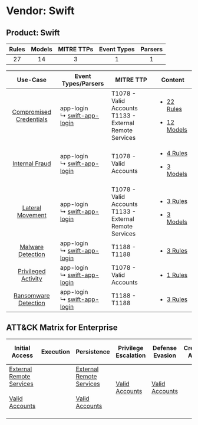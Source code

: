 Vendor: Swift
=============
Product: Swift
--------------
| Rules | Models | MITRE TTPs | Event Types | Parsers |
|:-----:|:------:|:----------:|:-----------:|:-------:|
|  27   |   14   |     3      |      1      |    1    |

|                                  Use-Case                                  | Event Types/Parsers                                                              | MITRE TTP                                                      | Content                                                                                                          |
|:--------------------------------------------------------------------------:| -------------------------------------------------------------------------------- | -------------------------------------------------------------- | ---------------------------------------------------------------------------------------------------------------- |
| [Compromised Credentials](../../../UseCases/uc_compromised_credentials.md) |  app-login<br> ↳ [swift-app-login](Parsers/parserContent_swift-app-login.md)<br> | T1078 - Valid Accounts<br>T1133 - External Remote Services<br> | [<ul><li>22 Rules</li></ul><ul><li>12 Models</li></ul>](Rules_Models/r_m_swift_swift_Compromised_Credentials.md) |
|          [Internal Fraud](../../../UseCases/uc_internal_fraud.md)          |  app-login<br> ↳ [swift-app-login](Parsers/parserContent_swift-app-login.md)<br> | T1078 - Valid Accounts<br>                                     | [<ul><li>4 Rules</li></ul><ul><li>3 Models</li></ul>](Rules_Models/r_m_swift_swift_Internal_Fraud.md)            |
|        [Lateral Movement](../../../UseCases/uc_lateral_movement.md)        |  app-login<br> ↳ [swift-app-login](Parsers/parserContent_swift-app-login.md)<br> | T1078 - Valid Accounts<br>T1133 - External Remote Services<br> | [<ul><li>3 Rules</li></ul><ul><li>3 Models</li></ul>](Rules_Models/r_m_swift_swift_Lateral_Movement.md)          |
|       [Malware Detection](../../../UseCases/uc_malware_detection.md)       |  app-login<br> ↳ [swift-app-login](Parsers/parserContent_swift-app-login.md)<br> | T1188 - T1188<br>                                              | [<ul><li>3 Rules</li></ul>](Rules_Models/r_m_swift_swift_Malware_Detection.md)                                   |
|     [Privileged Activity](../../../UseCases/uc_privileged_activity.md)     |  app-login<br> ↳ [swift-app-login](Parsers/parserContent_swift-app-login.md)<br> | T1078 - Valid Accounts<br>                                     | [<ul><li>1 Rules</li></ul>](Rules_Models/r_m_swift_swift_Privileged_Activity.md)                                 |
|    [Ransomware Detection](../../../UseCases/uc_ransomware_detection.md)    |  app-login<br> ↳ [swift-app-login](Parsers/parserContent_swift-app-login.md)<br> | T1188 - T1188<br>                                              | [<ul><li>3 Rules</li></ul>](Rules_Models/r_m_swift_swift_Ransomware_Detection.md)                                |

ATT&CK Matrix for Enterprise
----------------------------
| Initial Access                                                                                                                                   | Execution | Persistence                                                                                                                                      | Privilege Escalation                                                | Defense Evasion                                                     | Credential Access | Discovery | Lateral Movement | Collection | Command and Control | Exfiltration | Impact |
| ------------------------------------------------------------------------------------------------------------------------------------------------ | --------- | ------------------------------------------------------------------------------------------------------------------------------------------------ | ------------------------------------------------------------------- | ------------------------------------------------------------------- | ----------------- | --------- | ---------------- | ---------- | ------------------- | ------------ | ------ |
| [External Remote Services](https://attack.mitre.org/techniques/T1133)<br><br>[Valid Accounts](https://attack.mitre.org/techniques/T1078)<br><br> |           | [External Remote Services](https://attack.mitre.org/techniques/T1133)<br><br>[Valid Accounts](https://attack.mitre.org/techniques/T1078)<br><br> | [Valid Accounts](https://attack.mitre.org/techniques/T1078)<br><br> | [Valid Accounts](https://attack.mitre.org/techniques/T1078)<br><br> |                   |           |                  |            |                     |              |        |